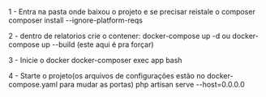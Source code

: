 1 - Entra na pasta onde baixou o projeto e se precisar reistale o composer
composer install --ignore-platform-reqs


2 - dentro de relatorios crie o contener:
docker-compose up -d
ou
docker-compose up --build (este aqui é pra forçar)

3 - Inicie o docker
docker-composer exec app bash

4 - Starte o projeto(os arquivos de configurações estão no docker-compose.yaml para mudar as portas)
php artisan serve --host=0.0.0.0